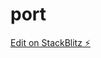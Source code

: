 # port

[Edit on StackBlitz ⚡️]([https://stackblitz.com/edit/web-platform-s9qxfh](https://stackblitz.com/edit/stackblitz-starters-cy1czb7k?file=index.html))
